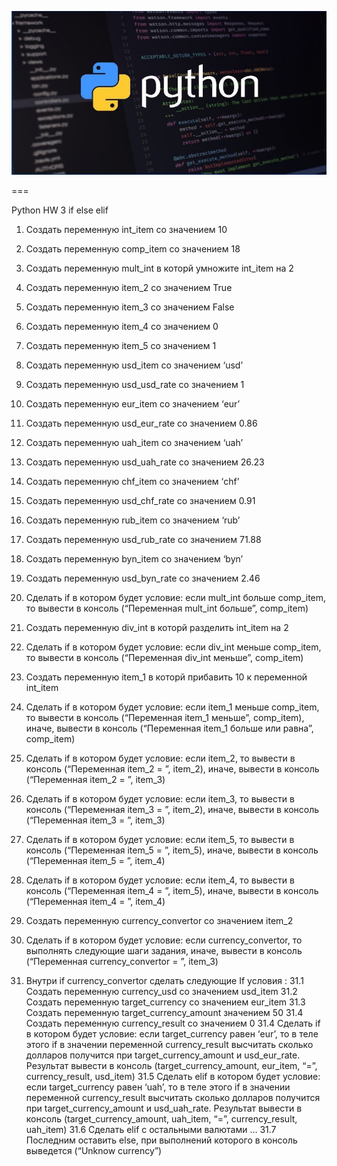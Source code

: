  [![python](https://github.com/barinova007/python-practice/blob/main/lesson_2/Screenshot_10.jpg?raw=true)](https://www.youtube.com/watch?v=aKNvlXmxpYA&ab_channel=QALenaBarinova) 
 
===

Python HW 3 if else elif

 1. Создать переменную int_item со значением 10
 2. Создать переменную comp_item со значением 18
 3. Создать переменную mult_int в которй умножите int_item на 2
 4. Создать переменную item_2 со значением True
 5. Создать переменную item_3 со значением False
 6. Создать переменную item_4 со значением 0
 7. Создать переменную item_5 со значением 1

 8. Создать переменную usd_item со значением ‘usd’
 9. Создать переменную usd_usd_rate со значением 1

 10. Создать переменную eur_item со значением ‘eur’
 11. Создать переменную usd_eur_rate со значением 0.86

 12. Создать переменную uah_item со значением ‘uah’
 13. Создать переменную usd_uah_rate со значением 26.23

 14. Создать переменную chf_item со значением ‘chf’
 15. Создать переменную usd_chf_rate со значением 0.91

 16. Создать переменную rub_item со значением ‘rub’
 17. Создать переменную usd_rub_rate со значением 71.88

 18. Создать переменную byn_item со значением ‘byn’
 19. Создать переменную usd_byn_rate со значением 2.46

 20. Сделать if в котором будет условие: если mult_int больше comp_item, то вывести в консоль (“Переменная mult_int больше”, comp_item)

 21. Создать переменную div_int в которй разделить int_item на 2
 22. Сделать if в котором будет условие: если div_int меньше comp_item, то вывести в консоль (“Переменная div_int меньше”, comp_item)

 23. Создать переменную item_1 в которй прибавить 10 к переменной int_item
 24. Сделать if в котором будет условие: если item_1 меньше comp_item, то вывести в консоль (“Переменная item_1 меньше”, comp_item), иначе, вывести в консоль (“Переменная item_1 больше или равна”, comp_item)

 25. Сделать if в котором будет условие: если item_2, то вывести в консоль (“Переменная item_2 = ”, item_2), иначе, вывести в консоль (“Переменная item_2 = ”, item_3)

 26. Сделать if в котором будет условие: если item_3, то вывести в консоль (“Переменная item_3 = ”, item_2), иначе, вывести в консоль (“Переменная item_3 = ”, item_3)

 27. Сделать if в котором будет условие: если item_5, то вывести в консоль (“Переменная item_5 = ”, item_5), иначе, вывести в консоль (“Переменная item_5 = ”, item_4)

 28. Сделать if в котором будет условие: если item_4, то вывести в консоль (“Переменная item_4 = ”, item_5), иначе, вывести в консоль (“Переменная item_4 = ”, item_4)

 29. Создать переменную currency_convertor со значением item_2
 30. Сделать if в котором будет условие: если currency_convertor, то выполнять следующие шаги задания, иначе, вывести в консоль (“Переменная currency_convertor = ”, item_3)
 31. Внутри if currency_convertor сделать следующие If условия :
                    31.1 Создать переменную currency_usd со значением usd_item
                    31.2 Создать переменную target_currency со значением eur_item
                    31.3 Создать переменную target_currency_amount значением 50
                    31.4 Создать переменную currency_result со значением 0
                    31.4 Сделать if в котором будет условие: если target_currency равен ‘eur’, то в теле этого if в        значении переменной currency_result высчитать сколько долларов получится при target_currency_amount и usd_eur_rate. Результат вывести в консоль (target_currency_amount, eur_item, “=”, currency_result, usd_item)
                    31.5 Сделать elif в котором будет условие: если target_currency равен ‘uah’, то в теле этого if в значении переменной currency_result высчитать сколько долларов получится при target_currency_amount и usd_uah_rate. Результат вывести в консоль (target_currency_amount, uah_item, “=”, currency_result, uah_item)
                    31.6 Сделать elif с остальными валютами
…
                    31.7 Последним оставить else, при выполнений которого в консоль выведется (“Unknow currency”)